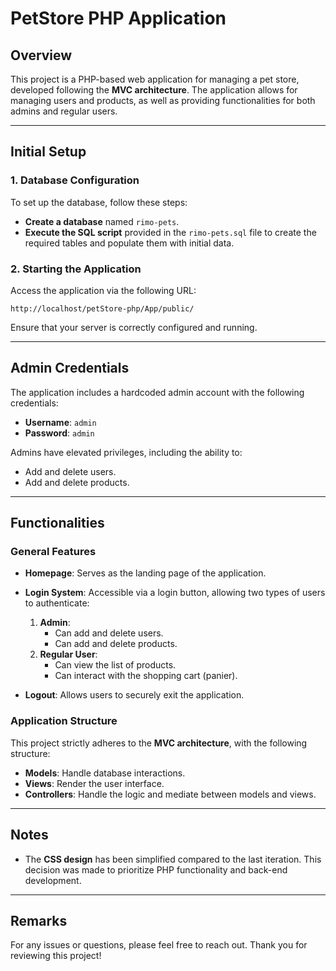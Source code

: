 # PetStore PHP Application

## Overview
This project is a PHP-based web application for managing a pet store, developed following the **MVC architecture**. The application allows for managing users and products, as well as providing functionalities for both admins and regular users.

---

## Initial Setup

### 1. Database Configuration
To set up the database, follow these steps:
- **Create a database** named `rimo-pets`.
- **Execute the SQL script** provided in the `rimo-pets.sql` file to create the required tables and populate them with initial data.

### 2. Starting the Application
Access the application via the following URL:
```
http://localhost/petStore-php/App/public/
```
Ensure that your server is correctly configured and running.

---

## Admin Credentials
The application includes a hardcoded admin account with the following credentials:
- **Username**: `admin`
- **Password**: `admin`

Admins have elevated privileges, including the ability to:
- Add and delete users.
- Add and delete products.

---

## Functionalities

### General Features
- **Homepage**: Serves as the landing page of the application.
- **Login System**: Accessible via a login button, allowing two types of users to authenticate:
  1. **Admin**:
     - Can add and delete users.
     - Can add and delete products.
  2. **Regular User**:
     - Can view the list of products.
     - Can interact with the shopping cart (panier).

- **Logout**: Allows users to securely exit the application.

### Application Structure
This project strictly adheres to the **MVC architecture**, with the following structure:
- **Models**: Handle database interactions.
- **Views**: Render the user interface.
- **Controllers**: Handle the logic and mediate between models and views.

---

## Notes
- The **CSS design** has been simplified compared to the last iteration. This decision was made to prioritize PHP functionality and back-end development.

---

## Remarks
For any issues or questions, please feel free to reach out. Thank you for reviewing this project!
